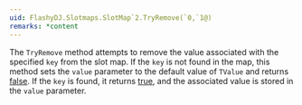 ```yaml
---
uid: FlashyDJ.Slotmaps.SlotMap`2.TryRemove(`0,`1@)
remarks: *content
---
```


The <code class="method">TryRemove</code> method attempts to remove the value associated with the specified <code class="paramref">key</code> from the slot map. If the <code class="paramref">key</code> is not found in the map, this method sets the <code class="paramref">value</code> parameter to the default value of <code class="typeparamref">TValue</code> and returns [false](xref:System.Boolean). If the <code class="paramref">key</code> is found, it returns [true](xref:System.Boolean), and the associated value is stored in the <code class="paramref">value</code> parameter.